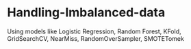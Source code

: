 # Handling-Imbalanced-data
Using models like Logistic Regression, Random Forest, KFold, GridSearchCV, NearMiss, RandomOverSampler, SMOTETomek
